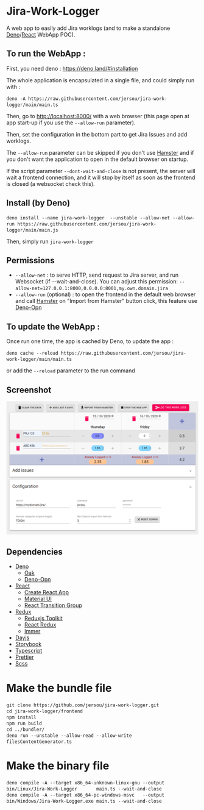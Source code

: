# Jira-Work-Logger

A web app to easily add Jira worklogs (and to make a standalone
[Deno](https://deno.land/)/[React](https://www.reactjs.org/) WebApp POC).

## To run the WebApp :

First, you need deno : https://deno.land/#installation

The whole application is encapsulated in a single file, and could simply run
with :

```
deno -A https://raw.githubusercontent.com/jersou/jira-work-logger/main/main.ts
```

Then, go to [http://localhost:8000/](http://localhost:8000/) with a web browser
(this page open at app start-up if you use the `--allow-run` parameter).

Then, set the configuration in the bottom part to get Jira Issues and add
worklogs.

The `--allow-run` parameter can be skipped if you don't use
[Hamster](https://github.com/projecthamster/hamster) and if you don't want the
application to open in the default browser on startup.

If the script parameter `--dont-wait-and-close` is not present, the server will wait a
frontend connection, and it will stop by itself as soon as the frontend is
closed (a websocket check this).

## Install (by Deno)

```
deno install --name jira-work-logger  --unstable --allow-net --allow-run https://raw.githubusercontent.com/jersou/jira-work-logger/main/main.js
```

Then, simply run `jira-work-logger`

## Permissions

- `--allow-net` : to serve HTTP, send request to Jira server, and run Websocket
  (if --wait-and-close). You can adjust this permission:
  `--allow-net=127.0.0.1:8000,0.0.0.0:8001,my.own.domain.jira`
- `--allow-run` (optional) : to open the frontend in the default web browser and
  call [Hamster](https://github.com/projecthamster/hamster) on "Import from
  Hamster" button click, this feature use
  [Deno-Opn](https://github.com/hashrock/deno-opn)

## To update the WebApp :

Once run one time, the app is cached by Deno, to update the app :

```
deno cache --reload https://raw.githubusercontent.com/jersou/jira-work-logger/main/main.ts
```

or add the `--reload` parameter to the run command

## Screenshot

![screenshot](screenshot.png)

## Dependencies

- [Deno](https://deno.land/)
  - [Oak](https://oakserver.github.io/oak/)
  - [Deno-Opn](https://github.com/hashrock/deno-opn)
- [React](https://www.reactjs.org/)
  - [Create React App](https://reactjs.org/docs/create-a-new-react-app.html)
  - [Material UI](https://material-ui.com/)
  - [React Transition Group](https://github.com/reactjs/react-transition-group)
- [Redux](https://redux.js.org/)
  - [Reduxjs Toolkit](https://redux-toolkit.js.org/)
  - [React Redux](https://react-redux.js.org/)
  - [Immer](https://immerjs.github.io/immer/docs/introduction)
- [Dayjs](https://github.com/iamkun/dayjs)
- [Storybook](https://storybook.js.org/)
- [Typescript](https://www.typescriptlang.org/)
- [Prettier](https://prettier.io/)
- [Scss](https://sass-lang.com/)

# Make the bundle file

```
git clone https://github.com/jersou/jira-work-logger.git
cd jira-work-logger/frontend
npm install
npm run build
cd ../bundler/
deno run --unstable --allow-read --allow-write filesContentGenerator.ts
```

# Make the binary file

```
deno compile -A --target x86_64-unknown-linux-gnu --output bin/Linux/Jira-Work-Logger       main.ts --wait-and-close
deno compile -A --target x86_64-pc-windows-msvc   --output bin/Windows/Jira-Work-Logger.exe main.ts --wait-and-close
```
